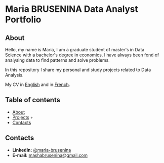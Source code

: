 # Maria BRUSENINA Data Analyst Portfolio
## About
Hello, my name is Maria, I am a graduate student of master's in Data Science with a bachelor's degree in economics. I have always been fond of analysing data to find patterns and solve problems. 

In this repository I share my personal and study projects related to Data Analysis.

My CV in [English](https://github.com/marybrus23/Portfolio/blob/main/Maria%20Brusenina%20CV%20ENG.pdf) and in [French](https://github.com/marybrus23/Portfolio/blob/main/Brusenina%20Maria%20CV%20FR.pdf).  
## Table of contents
- [About](#about)
- [Projects](#Projects)
	+
- [Contacts](#contacts)

## Contacts
* **LinkedIn:** [@maria-brusenina](https://www.linkedin.com/in/maria-brusenina/)
* **E-mail:** mashabrusenina@gmail.com
